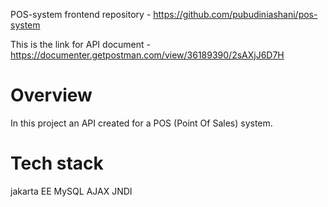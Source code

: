 POS-system frontend repository - https://github.com/pubudiniashani/pos-system

This is the link for API document - https://documenter.getpostman.com/view/36189390/2sAXjJ6D7H

# Overview
In this project an API created for a POS (Point Of Sales) system.

# Tech stack
jakarta EE
MySQL
AJAX
JNDI 
